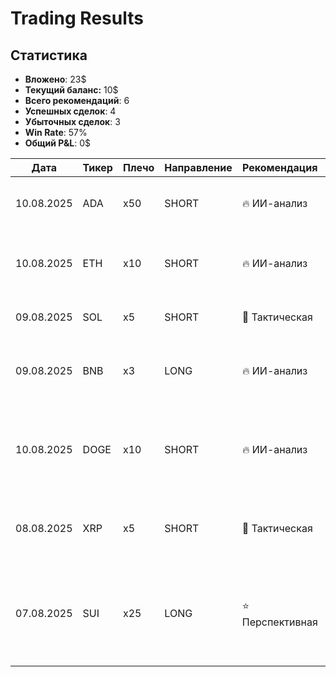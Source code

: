 # Trading Results


## Статистика
- **Вложено**: 23$
- **Текущий баланс:** 10$
- **Всего рекомендаций**: 6
- **Успешных сделок**: 4
- **Убыточных сделок**: 3
- **Win Rate**: 57%
- **Общий P&L**: 0$

| Дата | Тикер | Плечо | Направление | Рекомендация | Обоснование | Результат |
|------|-------|-------|-------------|--------------|-------------|-----------|
| 10.08.2025 | ADA | x50 | SHORT | 🔥 ИИ-анализ | Высокое плечо, агрессивная стратегия | ЛИКВИДАЦИЯ |
| 10.08.2025 | ETH | x10 | SHORT | 🔥 ИИ-анализ | стабильные изменения (+0.6%), технический анализ | +0,40$ |
| 09.08.2025 | SOL | x5 | SHORT | 🎯 Тактическая | Волатильность, потенциал коррекции | -1,1306$ |
| 09.08.2025 | BNB | x3 | LONG | 🔥 ИИ-анализ | Стабильные изменения (-0.5%), технический анализ | -0,2042$ |
| 10.08.2025 | DOGE | x10 | SHORT | 🔥 ИИ-анализ | Стабильные изменения (+0.8%), технический анализ, высокий объем торгов | +2,71$ |
| 08.08.2025 | XRP | x5 | SHORT | 🎯 Тактическая | Высокая волатильность XRP, потенциал коррекции после роста | +0,1926$ |
| 07.08.2025 | SUI | x25 | LONG | ⭐ Перспективная | Layer 1 блокчейн с высоким потенциалом, сильная экосистема, восходящий тренд | +2,7974$  |